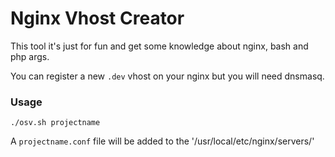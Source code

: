 # Nginx Vhost Creator

This tool it's just for fun and get some knowledge about nginx, bash and php args.

You can register a new `.dev` vhost on your nginx but you will need dnsmasq.

### Usage

`./osv.sh projectname`

A `projectname.conf` file will be added to the '/usr/local/etc/nginx/servers/'